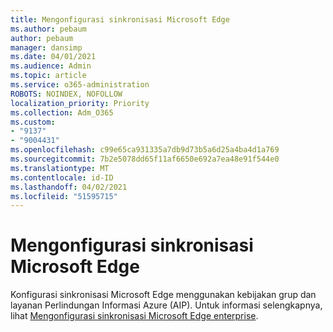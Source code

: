 ```yaml
---
title: Mengonfigurasi sinkronisasi Microsoft Edge
ms.author: pebaum
author: pebaum
manager: dansimp
ms.date: 04/01/2021
ms.audience: Admin
ms.topic: article
ms.service: o365-administration
ROBOTS: NOINDEX, NOFOLLOW
localization_priority: Priority
ms.collection: Adm_O365
ms.custom:
- "9137"
- "9004431"
ms.openlocfilehash: c99e65ca931335a7db9d73b5a6d25a4ba4d1a769
ms.sourcegitcommit: 7b2e5078dd65f11af6650e692a7ea48e91f544e0
ms.translationtype: MT
ms.contentlocale: id-ID
ms.lasthandoff: 04/02/2021
ms.locfileid: "51595715"
---
```

# <a name="configure-microsoft-edge-sync"></a>Mengonfigurasi sinkronisasi Microsoft Edge

Konfigurasi sinkronisasi Microsoft Edge menggunakan kebijakan grup dan layanan Perlindungan Informasi Azure (AIP). Untuk informasi selengkapnya, lihat [Mengonfigurasi sinkronisasi Microsoft Edge enterprise](https://docs.microsoft.com/deployedge/microsoft-edge-enterprise-sync).